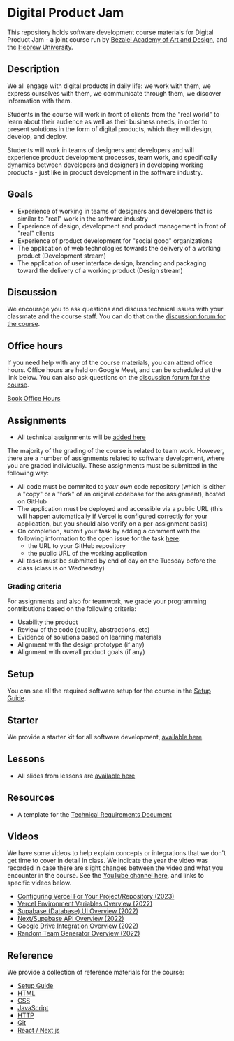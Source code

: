 # Digital Product Jam

This repository holds software development course materials for Digital Product Jam - a joint course run by [Bezalel Academy of Art and Design](https://www.bezalel.ac.il/en), and the [Hebrew University](https://www.google.com/search?client=safari&rls=en&q=hebrew+universoity&ie=UTF-8&oe=UTF-8).

## Description

We all engage with digital products in daily life: we work with them, we express ourselves with them, we communicate through them, we discover information with them.

Students in the course will work in front of clients from the "real world" to learn about their audience as well as their business needs, in order to present solutions in the form of digital products, which they will design, develop, and deploy.

Students will work in teams of designers and developers and will experience product development processes, team work, and specifically dynamics between developers and designers in developing working products - just like in product development in the software industry.

## Goals

- Experience of working in teams of designers and developers that is similar to "real" work in the software industry
- Experience of design, development and product management in front of "real" clients
- Experience of product development for "social good" organizations
- The application of web technologies towards the delivery of a working product (Development stream)
- The application of user interface design, branding and packaging toward the delivery of a working product (Design stream)

## Discussion

We encourage you to ask questions and discuss technical issues with your classmate and the course staff. You can do that on the
[discussion forum for the course](https://github.com/digital-product-jam-2024/course/discussions).

## Office hours

If you need help with any of the course materials, you can attend office hours. Office hours are held on Google Meet, and can be scheduled at the link below. You can also ask questions on the [discussion forum for the course](https://github.com/digital-product-jam-2024/course/discussions).

[Book Office Hours](https://calendly.com/digital-product-jam/office-hours)

## Assignments

- All technical assignments will be [added here](https://github.com/digital-product-jam-2024/course/tree/main/assignments)

The majority of the grading of the course is related to team work. However, there are a number of assignments related to software development, where you are graded individually. These assignments must be submitted in the following way:

- All code must be commited to *your own* code repository (which is either a "copy" or a "fork" of an original codebase for the assignment), hosted on GitHub
- The application must be deployed and accessible via a public URL (this will happen automatically if Vercel is configured correctly for your application, but you should also verify on a per-assignment basis)
- On completion, submit your task by adding a comment with the following information to the open issue for the task [here](https://github.com/digital-product-jam-2024/course/issues):
  - the URL to your GitHub repository
  - the public URL of the working application
- All tasks must be submitted by end of day on the Tuesday before the class (class is on Wednesday)

### Grading criteria

For assignments and also for teamwork, we grade your programming contributions based on the following criteria:

- Usability the product
- Review of the code (quality, abstractions, etc)
- Evidence of solutions based on learning materials
- Alignment with the design prototype (if any)
- Alignment with overall product goals (if any)

## Setup

You can see all the required software setup for the course in the [Setup Guide](https://github.com/digital-product-jam-2024/course/blob/main/reference/setup.md).

## Starter

We provide a starter kit for all software development, [available here](https://github.com/digital-product-jam-2024/starter-kit).

## Lessons

- All slides from lessons are [available here](https://drive.google.com/drive/u/0/folders/1SnGiU1699-zOb_vFebawGlwKJjSBstI8)

## Resources

- A template for the [Technical Requirements Document](https://github.com/digital-product-jam-2024/course/blob/main/resources/technical-requirements-document.md)

## Videos

We have some videos to help explain concepts or integrations that we don't get time to cover in detail in class. We indicate the year the video was recorded in case there are slight changes between the video and what you encounter in the course. See the [YouTube channel here](https://www.youtube.com/channel/UC9YmdWJs-bRo4lZX8WaanNw), and links to specific videos below.

- [Configuring Vercel For Your Project/Repository (2023)](https://youtu.be/wBDSPLGXgok)
- [Vercel Environment Variables Overview (2022)](https://youtu.be/qHtbwt_Tk6Y)
- [Supabase (Database) UI Overview (2022)](https://youtu.be/idNq2M7EhZs)
- [Next/Supabase API Overview (2022)](https://youtu.be/N4Oc7OMuBqw)
- [Google Drive Integration Overview (2022)](https://youtu.be/4RjImTNU2ZA)
- [Random Team Generator Overview (2022)](https://youtu.be/Kxd6vByPQIw)


## Reference

We provide a collection of reference materials for the course:

- [Setup Guide](https://github.com/digital-product-jam-2024/course/blob/main/reference/setup.md)
- [HTML](https://github.com/digital-product-jam-2024/course/blob/main/reference/html.md)
- [CSS](https://github.com/digital-product-jam-2024/course/blob/main/reference/css.md)
- [JavaScript](https://github.com/digital-product-jam-2024/course/blob/main/reference/javascript.md)
- [HTTP](https://github.com/digital-product-jam-2024/course/blob/main/reference/http.md)
- [Git](https://github.com/digital-product-jam-2024/course/blob/main/reference/git.md)
- [React / Next.js](https://github.com/digital-product-jam-2024/course/blob/main/reference/frameworks.md)

